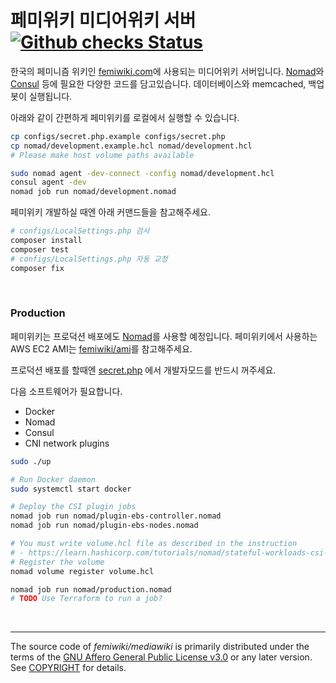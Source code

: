 페미위키 미디어위키 서버 [![Github checks Status]][Github checks Link]
========
한국의 페미니즘 위키인 [femiwiki.com]에 사용되는 미디어위키 서버입니다.
[Nomad]와 [Consul] 등에 필요한 다양한 코드를 담고있습니다.
데이터베이스와 memcached, 백업봇이 실행됩니다.

아래와 같이 간편하게 페미위키를 로컬에서 실행할 수 있습니다.

```bash
cp configs/secret.php.example configs/secret.php
cp nomad/development.example.hcl nomad/development.hcl
# Please make host volume paths available

sudo nomad agent -dev-connect -config nomad/development.hcl
consul agent -dev
nomad job run nomad/development.nomad
```

페미위키 개발하실 때엔 아래 커맨드들을 참고해주세요.

```bash
# configs/LocalSettings.php 검사
composer install
composer test
# configs/LocalSettings.php 자동 교정
composer fix
```

&nbsp;

### Production
페미위키는 프로덕션 배포에도 [Nomad]를 사용할 예정입니다. 페미위키에서 사용하는
AWS EC2 AMI는 [femiwiki/ami]를 참고해주세요.

프로덕션 배포를 할때엔 [secret.php] 에서 개발자모드를 반드시 꺼주세요.

다음 소프트웨어가 필요합니다.

- Docker
- Nomad
- Consul
- CNI network plugins

```sh
sudo ./up

# Run Docker daemon
sudo systemctl start docker

# Deploy the CSI plugin jobs
nomad job run nomad/plugin-ebs-controller.nomad
nomad job run nomad/plugin-ebs-nodes.nomad

# You must write volume.hcl file as described in the instruction
# - https://learn.hashicorp.com/tutorials/nomad/stateful-workloads-csi-volumes#deploy-the-ebs-plugin
# Register the volume
nomad volume register volume.hcl

nomad job run nomad/production.nomad
# TODO Use Terraform to run a job?
```

&nbsp;

--------

The source code of *femiwiki/mediawiki* is primarily distributed under the terms
of the [GNU Affero General Public License v3.0] or any later version. See
[COPYRIGHT] for details.

[Github checks Status]: https://badgen.net/github/checks/femiwiki/docker-mediawiki
[Github checks Link]: https://github.com/femiwiki/docker-mediawiki
[femiwiki.com]: https://femiwiki.com
[femiwiki/ami]: https://github.com/femiwiki/ami
[Nomad]: https://www.nomadproject.io/
[Consul]: https://www.consul.io/
[secret.php]: configs/secret.php.example
[GNU Affero General Public License v3.0]: LICENSE
[COPYRIGHT]: COPYRIGHT
